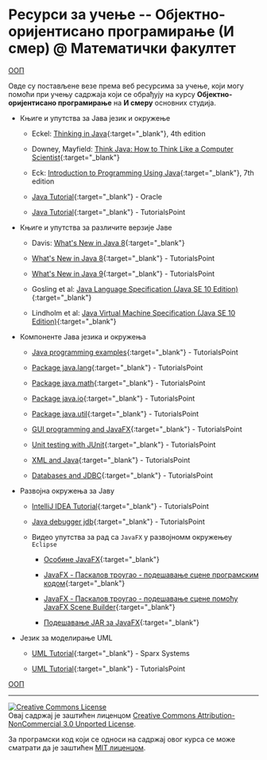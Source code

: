 # Ресурси за учење -- Објектно-оријентисано програмирање (И смер) @ Математички факултет

[ООП](/README.md)

Овде су постављене везе према веб ресурсима за учење, који могу помоћи при учењу садржаја који се обрађују на курсу **Објектно-оријентисано програмирање** на **И смеру** основних студија.

* Књиге и упутства за Јава језик и окружење

  * Eckel: [Thinking in Java](https://archive.org/details/TIJ4CcR1){:target="_blank"}, 4th edition  

  * Downey, Mayfield: [Think Java: How to Think Like a Computer Scientist](http://greenteapress.com/thinkjava6/html/index.html){:target="_blank"}  

  * Eck: [Introduction to Programming Using Java](http://math.hws.edu/javanotes/){:target="_blank"}, 7th edition

  * [Java Tutorial](https://docs.oracle.com/javase/tutorial/){:target="_blank"} - Oracle

  * [Java Tutorial](https://www.tutorialspoint.com/java/index.htm){:target="_blank"} - TutorialsPoint

* Књиге и упутства за различите верзије Јаве

  * Davis: [What's New in Java 8](https://leanpub.com/whatsnewinjava8/read){:target="_blank"}  

  * [What's New in Java 8](https://www.tutorialspoint.com/java8/index.htm){:target="_blank"} - TutorialsPoint  

  * [What's New in Java 9](https://www.tutorialspoint.com/java9/index.htm){:target="_blank"} - TutorialsPoint  

  * Gosling et al: [Java Language Specification (Java SE 10 Edition)](https://docs.oracle.com/javase/specs/jls/se10/html/index.html){:target="_blank"}

  * Lindholm et al: [Java Virtual Machine Specification (Java SE 10 Edition)](https://docs.oracle.com/javase/specs/jvms/se10/html/index.html){:target="_blank"}

* Компоненте Јава језика и окружења  

  * [Java programming examples](https://www.tutorialspoint.com/javaexamples/index.htm){:target="_blank"} - TutorialsPoint  

  * [Package java.lang](https://www.tutorialspoint.com/java/lang/index.htm){:target="_blank"} - TutorialsPoint  

  * [Package java.math](https://www.tutorialspoint.com/java/math/index.htm){:target="_blank"} - TutorialsPoint  

  * [Package java.io](https://www.tutorialspoint.com/java/io/index.htm){:target="_blank"} - TutorialsPoint  

  * [Package java.util](https://www.tutorialspoint.com/java/util/index.htm){:target="_blank"} - TutorialsPoint  

  * [GUI programming and JavaFX](https://www.tutorialspoint.com/javafx/index.htm){:target="_blank"} - TutorialsPoint

  * [Unit testing with JUnit](https://www.tutorialspoint.com/junit/){:target="_blank"} - TutorialsPoint  

  * [XML and Java](https://www.tutorialspoint.com/java_xml/index.htm){:target="_blank"} - TutorialsPoint

  * [Databases and JDBC](http://www.tutorialspoint.com/jdbc/){:target="_blank"} - TutorialsPoint

* Развојна окружења за Јаву

  * [IntelliJ IDEA Tutorial](https://www.tutorialspoint.com/intellij_idea/index.htm){:target="_blank"} - TutorialsPoint

  * [Java debugger jdb](https://www.tutorialspoint.com/jdb/index.htm){:target="_blank"} - TutorialsPoint  

  * Видео упутства за рад са `JavaFX` у развојномм окружењеу `Eclipse`

    * [Особине JavaFX](https://www.youtube.com/watch?v=Y-c978bikns&index=4&t=0s&list=PL4uJwj46TjzPI5jJ-D-tx9gW_3ZUnjp1B){:target="_blank"}

    * [JavaFX - Паскалов троугао - подешавање сцене програмским кодом](https://www.youtube.com/watch?v=TMaE7L9aaLU&index=5&t=0s&list=PL4uJwj46TjzPI5jJ-D-tx9gW_3ZUnjp1B){:target="_blank"}

    * [JavaFX - Паскалов троугао - подешавање сцене помоћу JavaFX Scene Builder](https://www.youtube.com/watch?v=TMaE7L9aaLU&index=5&t=0s&list=PL4uJwj46TjzPI5jJ-D-tx9gW_3ZUnjp1B){:target="_blank"}

    * [Подешавање JAR за JavaFX](https://www.youtube.com/watch?v=QMD0JHiz6PQ&index=2&t=0s&list=PL4uJwj46TjzPI5jJ-D-tx9gW_3ZUnjp1B){:target="_blank"}

* Језик за моделирање UML

  * [UML Tutorial](https://www.sparxsystems.com/resources/uml2_tutorial/index.html){:target="_blank"}  - Sparx Systems

  * [UML Tutorial](http://www.tutorialspoint.com/uml/){:target="_blank"}  - TutorialsPoint

[ООП](/README.md)

---

<a rel="license" href="http://creativecommons.org/licenses/by-nc/3.0/"><img alt="Creative Commons License" style="border-width:0" src="https://i.creativecommons.org/l/by-nc/3.0/88x31.png" /></a><br />Овај садржај је заштићен лиценцом <a rel="license" href="http://creativecommons.org/licenses/by-nc/3.0/">Creative Commons Attribution-NonCommercial 3.0 Unported License</a>.

За програмски код који се односи на садржај овог курса се може сматрати да је заштићен [MIT лиценцом](/LICENSE).
